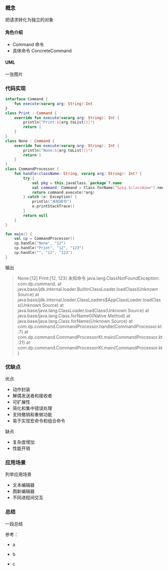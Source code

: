 ### 概念

把请求转化为独立的对象

#### 角色介绍

- Command 命令
- 具体命令 ConcreteCommand

#### UML

一张图片

### 代码实现

```kt
interface Command {
    fun execute(vararg arg: String):Int
}
class Print : Command {
    override fun execute(vararg arg: String): Int {
        println("Print:${arg.toList()}")
        return 1
    }
}
class None : Command {
    override fun execute(vararg arg: String): Int {
        println("None:${arg.toList()}")
        return 1
    }
}
class CommandProcessor {
    fun handle(className: String, vararg arg: String): Int? {
        try {
            val pkg = this.javaClass.`package`?.name
            val command: Command = Class.forName("$pkg.$className").newInstance() as Command
            return command.execute(*arg)
        } catch (e: Exception) {
            println("未知命令")
            e.printStackTrace()
        }
        return null
    }
}

fun main() {
    val cp = CommandProcessor()
    cp.handle("None", "12")
    cp.handle("Print", "12", "123")
    cp.handle("", "12", "123")
}
```
输出
>None:[12]
Print:[12, 123]
未知命令
java.lang.ClassNotFoundException: com.dp.command.
at java.base/jdk.internal.loader.BuiltinClassLoader.loadClass(Unknown Source)
at java.base/jdk.internal.loader.ClassLoaders$AppClassLoader.loadClass(Unknown Source)
at java.base/java.lang.ClassLoader.loadClass(Unknown Source)
at java.base/java.lang.Class.forName0(Native Method)
at java.base/java.lang.Class.forName(Unknown Source)
at com.dp.command.CommandProcessor.handle(CommandProcessor.kt:7)
at com.dp.command.CommandProcessorKt.main(CommandProcessor.kt:21)
at com.dp.command.CommandProcessorKt.main(CommandProcessor.kt)

### 优缺点

优点
- 动作封装
- 解偶发送者和接收者
- 可扩展性
- 简化和集中错误处理
- 支持撤销和重做功能
- 易于实现宏命令和组合命令

缺点
- 复杂度增加
- 性能开销

### 应用场景

列举应用场景
- 文本编辑器
- 图新编辑器
- 不同进程间交互
### 总结

一段总结

参考：

- a

- b

- c
